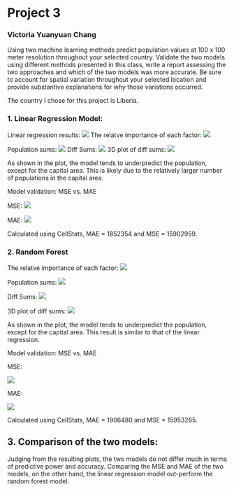 # Project 3
### Victoria Yuanyuan Chang

Using two machine learning methods predict population values at 100 x 100 meter resolution throughout your selected country.
Validate the two models using different methods presented in this class, write a report assessing the two approaches and which of the two models was more accurate. Be sure to account for spatial variation throughout your selected location and provide substantive explanations for why those variations occurred.

The country I chose for this project is Liberia.

### 1. Linear Regression Model:
Linear regression results:
![](lr_results.png)
The relatve importance of each factor:
![](lr_importance.png)

Population sums: 
![](lr_popsum.png)
Diff Sums:
![](lr_diffsum.png)
3D plot of diff sums:
![](lr_3d.png)

As shown in the plot, the model tends to underpredict the population, except for the capital area. This is likely due to the relatively larger number of populations in the capital area.

Model validation: MSE vs. MAE

MSE:
![](lr_mse.png)

MAE:
![](lr_mae.png)

Calculated using CellStats, MAE = 1852354 and MSE = 15902959.

### 2. Random Forest

The relatve importance of each factor:
![](rf_importance.png)

Population sums: 
![](rf_popsum.png)

Diff Sums:
![](rf_diffsum.png)

3D plot of diff sums:
![](rf_3d.png)

As shown in the plot, the model tends to underpredict the population, except for the capital area. This result is similar to that of the linear regression.

Model validation: MSE vs. MAE

MSE:

![](rf_mse.png)

MAE:

![](rf_mae.png)

Calculated using CellStats, MAE = 1906480 and MSE = 15953265.

## 3. Comparison of the two models:
Judging from the resulting plots, the two models do not differ much in terms of predictive power and accuracy. Comparing the MSE and MAE of the two models, on the other hand, the linear regression model out-perform the random forest model.
